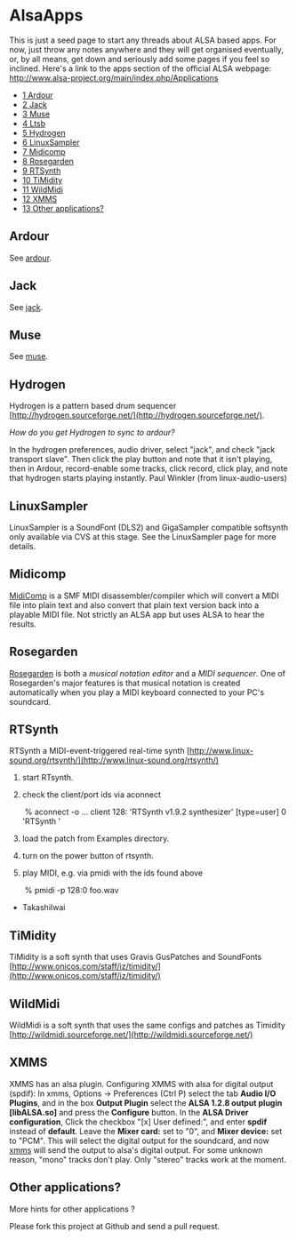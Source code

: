 AlsaApps
========

This is just a seed page to start any threads about ALSA based apps. For
now, just throw any notes anywhere and they will get organised
eventually, or, by all means, get down and seriously add some pages if
you feel so inclined. Here's a link to the apps section of the official
ALSA webpage: http://www.alsa-project.org/main/index.php/Applications


-   [1 Ardour](#Ardour)
-   [2 Jack](#Jack)
-   [3 Muse](#Muse)
-   [4 Ltsb](#Ltsb)
-   [5 Hydrogen](#Hydrogen)
-   [6 LinuxSampler](#LinuxSampler)
-   [7 Midicomp](#Midicomp)
-   [8 Rosegarden](#Rosegarden)
-   [9 RTSynth](#RTSynth)
-   [10 TiMidity](#TiMidity)
-   [11 WildMidi](#WildMidi)
-   [12 XMMS](#XMMS)
-   [13 Other applications?](#Other_applications.3F)

Ardour
------

See [ardour](/Ardour "Ardour").

Jack
----

See [jack](/Jack "Jack").

Muse
----

See [muse](/Muse "Muse").

Hydrogen
--------

Hydrogen is a pattern based drum sequencer
[http://hydrogen.sourceforge.net/](http://hydrogen.sourceforge.net/).

*How do you get Hydrogen to sync to ardour?*

In the hydrogen preferences, audio driver, select "jack", and check
"jack transport slave". Then click the play button and note that it
isn't playing, then in Ardour, record-enable some tracks, click record,
click play, and note that hydrogen starts playing instantly. Paul
Winkler (from linux-audio-users)

LinuxSampler
------------

LinuxSampler is a SoundFont (DLS2) and GigaSampler compatible softsynth
only available via CVS at this stage. See the LinuxSampler page for more
details.

Midicomp
--------

[MidiComp](https://github.com/markc/midicomp)
is a SMF MIDI disassembler/compiler which will convert a MIDI
file into plain text and also convert that plain text version back into
a playable MIDI file. Not strictly an ALSA app but uses ALSA to hear the
results.

Rosegarden
----------

[Rosegarden](/Rosegarden "Rosegarden") is both a *musical notation
editor* and a *MIDI sequencer*. One of Rosegarden's major features is
that musical notation is created automatically when you play a MIDI
keyboard connected to your PC's soundcard.

RTSynth
-------

RTSynth a MIDI-event-triggered real-time synth
[http://www.linux-sound.org/rtsynth/](http://www.linux-sound.org/rtsynth/)

1.  start RTsynth.
2.  check the client/port ids via aconnect

       % aconnect -o
       ...
       client 128: 'RTSynth v1.9.2 synthesizer' [type=user]
           0 'RTSynth         '

1.  load the patch from Examples directory.
2.  turn on the power button of rtsynth.
3.  play MIDI, e.g. via pmidi with the ids found above

       % pmidi -p 128:0 foo.wav

- TakashiIwai

TiMidity
--------

TiMidity is a soft synth that uses Gravis GusPatches and SoundFonts
[http://www.onicos.com/staff/iz/timidity/](http://www.onicos.com/staff/iz/timidity/)

WildMidi
--------

WildMidi is a soft synth that uses the same configs and patches as
Timidity
[http://wildmidi.sourceforge.net/](http://wildmidi.sourceforge.net/)

XMMS
----

XMMS has an alsa plugin. Configuring XMMS with alsa for digital output
(spdif): In xmms, Options -\> Preferences (Ctrl P) select the tab
**Audio I/O Plugins**, and in the box **Output Plugin** select the
**ALSA 1.2.8 output plugin [libALSA.so]** and press the **Configure**
button. In the **ALSA Driver configuration**, Click the checkbox "[x]
User defined:", and enter **spdif** instead of **default**. Leave the
**Mixer card:** set to "0", and **Mixer device:** set to "PCM". This
will select the digital output for the soundcard, and now
[xmms](/Xmms "Xmms") will send the output to alsa's digital output. For
some unknown reason, "mono" tracks don't play. Only "stereo" tracks work
at the moment.

Other applications?
-------------------

More hints for other applications ?

Please fork this project at Github and send a pull request.
